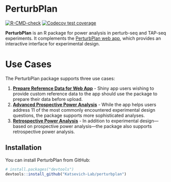 
<!-- README.md is generated from README.Rmd. Please edit that file -->
<!-- <img src="man/figures/logo.png" style="float: right; margin-top: 5px;" width="150" alt=""> -->

# PerturbPlan

<!-- badges: start -->

[![R-CMD-check](https://github.com/Katsevich-Lab/perturbplan/actions/workflows/R-CMD-check.yaml/badge.svg)](https://github.com/Katsevich-Lab/perturbplan/actions/workflows/R-CMD-check.yaml)
[![Codecov test
coverage](https://codecov.io/gh/Katsevich-Lab/perturbplan/branch/main/graph/badge.svg)](https://app.codecov.io/gh/Katsevich-Lab/perturbplan?branch=main)

<!-- badges: end -->

**PerturbPlan** is an R package for power analysis in perturb-seq and
TAP-seq experiments. It complements the [PerturbPlan web
app](https://katsevich-lab-perturbplan.share.connect.posit.cloud/),
which provides an interactive interface for experimental design.

# Use Cases

The PerturbPlan package supports three use cases:

1.  **[Prepare Reference Data for Web
    App](articles/preprocess-reference.html)** - Shiny app users wishing
    to provide custom reference data to the app should use the package
    to prepare their data before upload.
2.  **[Advanced Prospective Power
    Analysis](articles/prospective-power.html)** - While the app helps
    users address 11 of the most commonly encountered experimental
    design questions, the package supports more sophisticated analyses.
3.  **[Retrospective Power Analysis](articles/posthoc.html)** - In
    addition to experimental design—based on prospective power
    analysis—the package also supports retrospective power analysis.

## Installation

You can install PerturbPlan from GitHub:

``` r
# install.packages("devtools")
devtools::install_github("Katsevich-Lab/perturbplan")
```
